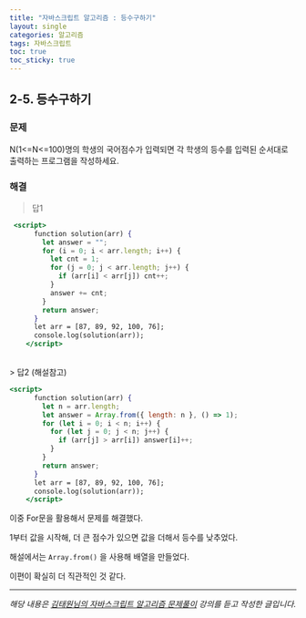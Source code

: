 ```yaml
---
title: "자바스크립트 알고리즘 : 등수구하기"
layout: single
categories: 알고리즘
tags: 자바스크립트
toc: true
toc_sticky: true
---
```


## 2-5. 등수구하기

### 문제

N(1<=N<=100)명의 학생의 국어점수가 입력되면 각 학생의 등수를 입력된 순서대로 출력하는
프로그램을 작성하세요.

### 해결

> 답1

```jsx
 <script>
      function solution(arr) {
        let answer = "";
        for (i = 0; i < arr.length; i++) {
          let cnt = 1;
          for (j = 0; j < arr.length; j++) {
            if (arr[i] < arr[j]) cnt++;
          }
          answer += cnt;
        }
        return answer;
      }
      let arr = [87, 89, 92, 100, 76];
      console.log(solution(arr));
    </script>
```

<br>
> 답2 (해설참고)

```jsx
<script>
      function solution(arr) {
        let n = arr.length;
        let answer = Array.from({ length: n }, () => 1);
        for (let i = 0; i < n; i++) {
          for (let j = 0; j < n; j++) {
            if (arr[j] > arr[i]) answer[i]++;
          }
        }
        return answer;
      }
      let arr = [87, 89, 92, 100, 76];
      console.log(solution(arr));
    </script>
```

이중 For문을 활용해서 문제를 해결했다.

1부터 값을 시작해, 더 큰 점수가 있으면 값을 더해서 등수를 낮추었다.

해설에서는 `Array.from()` 을 사용해 배열을 만들었다.

이편이 확실히 더 직관적인 것 같다.

---

_해당 내용은 [김태원님의 자바스크립트 알고리즘 문제풀이](https://www.inflearn.com/course/%EC%9E%90%EB%B0%94%EC%8A%A4%ED%81%AC%EB%A6%BD%ED%8A%B8-%EC%95%8C%EA%B3%A0%EB%A6%AC%EC%A6%98-%EB%AC%B8%EC%A0%9C%ED%92%80%EC%9D%B4/dashboard) 강의를 듣고 작성한 글입니다._
